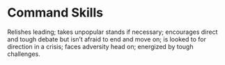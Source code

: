 # Command Skills

Relishes leading; takes unpopular stands if necessary; encourages direct and tough debate but isn’t afraid to end and move on; is looked to for direction in a crisis; faces adversity head on; energized by tough challenges.
